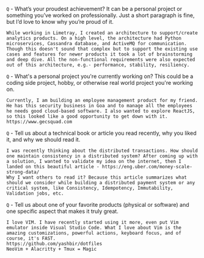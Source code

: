 `Q` - What’s your proudest achievement? It can be a personal project or something you’ve worked on professionally. Just a short paragraph is fine, but I’d love to know why you’re proud of it.

```
While working in Limetray, I created an architecture to support/create analytics products. On a high level, the architecture had Python microservices, Cassandra database, and ActiveMQ for communication. Though this doesn't sound that complex but to support the existing use cases and features for newer products it took a lot of brainstorming and deep dive. All the non-functional requirements were also expected out of this architecture, e.g.- performance, stability, resiliency.
```

`Q` - What's a personal project you're currently working on? This could be a coding side project, hobby, or otherwise real world project you're working on.

```
Currently, I am building an employee management product for my friend. He has this security business in Goa and to manage all the employees he needs good cloud-based software. I also wanted to explore ReactJS, so this looked like a good opportunity to get down with it.
https://www.gecsquad.com
```

`Q` - Tell us about a technical book or article you read recently, why you liked it, and why we should read it.

```
I was recently thinking about the distributed transactions. How should one maintain consistency in a distributed system? After coming up with a solution, I wanted to validate my idea on the internet, then I landed on this beautiful article - https://eng.uber.com/money-scale-strong-data/
Why I want others to read it? Because this article summarizes what should we consider while building a distributed payment system or any critical system, like Consistency, Idempotency, Immutability, Validation jobs, etc.
```

`Q` - Tell us about one of your favorite products (physical or software) and one specific aspect that makes it truly great.

```
I love VIM. I have recently started using it more, even put Vim emulator inside Visual Studio Code. What I love about Vim is the amazing customizations, powerful actions, keyboard focus, and of course, it's FAST.
https://github.com/yashbir/dotfiles
NeoVim + Alacritty + Tmux = Magic
```
